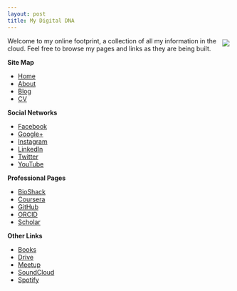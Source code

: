```yaml
---
layout: post
title: My Digital DNA
---
```


<img align="right" src="http://megdna.github.io/images/jekyll.png" style="margin:5px">Welcome to my online footprint, a collection of all my information in the cloud.  Feel free to browse my pages and links as they are being built.

**Site Map**

* <a href="http://megdna.github.io">Home</a>
* <a href="http://megdna.github.io/about">About</a>
* <a href="http://megdna.github.io/blog">Blog</a>
* <a href="http://megdna.github.io/cv">CV</a>

**Social Networks**

* <a href="http://facebook.com/megdna" target="_blank">Facebook</a>
* <a href="http://google.com/+Megan8" target="_blank">Google+</a>
* <a href="http://instagram.com/megdna" target="_blank">Instagram</a>
* <a href="http://linkedin.com/in/megdna" target="_blank">LinkedIn</a>
* <a href="http://twitter.com/megdna" target="_blank">Twitter</a>
* <a href="http://youtube.com/megdna" target="_blank">YouTube</a>

**Professional Pages**

* <a href="http://bioshack.org" target="_blank">BioShack</a>
* <a href="http://coursera.org/account/accomplishments/specialization/WKZKD3R8QT6P" target="_blank">Coursera</a>
* <a href="http://github.com/megdna" target="_blank">GitHub</a>
* <a href="http://orcid.org/0000-0001-7737-5634" target="_blank">ORCID</a>
* <a href="http://scholar.google.com/citations?user=XyQXaocAAAAJ" target="_blank">Scholar</a>

**Other Links**

* <a href="http://google.com/books?uid=112842747224626688959" target="_blank">Books</a>
* <a href="http://drive.google.com/folderview?id=0B0yX9-65yPSFb1o3Zk1ZT2I3d2M" target="_blank">Drive</a>
* <a href="http://meetup.com/members/130984402" target="_blank">Meetup</a>
* <a href="http://soundcloud.com/megdna" target="_blank">SoundCloud</a>
* <a href="http://play.spotify.com/user/meg.dna" target="_blank">Spotify</a>